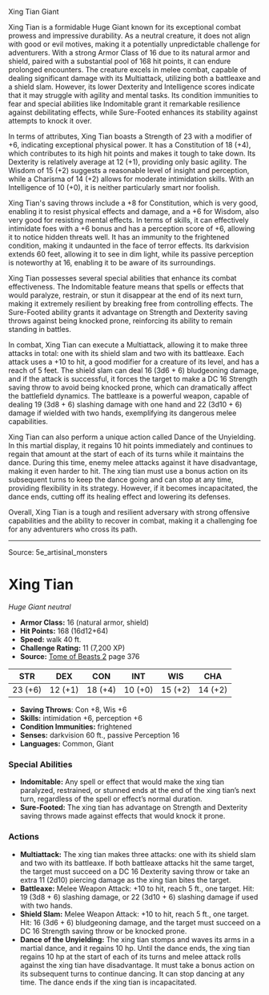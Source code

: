 <MonsterName/>Xing Tian</MonsterName>
<CreatureType/>Giant</CreatureType>

<summary>Xing Tian is a formidable Huge Giant known for its exceptional combat prowess and impressive durability. As a neutral creature, it does not align with good or evil motives, making it a potentially unpredictable challenge for adventurers. With a strong Armor Class of 16 due to its natural armor and shield, paired with a substantial pool of 168 hit points, it can endure prolonged encounters. The creature excels in melee combat, capable of dealing significant damage with its Multiattack, utilizing both a battleaxe and a shield slam. However, its lower Dexterity and Intelligence scores indicate that it may struggle with agility and mental tasks. Its condition immunities to fear and special abilities like Indomitable grant it remarkable resilience against debilitating effects, while Sure-Footed enhances its stability against attempts to knock it over.</summary>

<detail>

In terms of attributes, Xing Tian boasts a Strength of 23 with a modifier of +6, indicating exceptional physical power. It has a Constitution of 18 (+4), which contributes to its high hit points and makes it tough to take down. Its Dexterity is relatively average at 12 (+1), providing only basic agility. The Wisdom of 15 (+2) suggests a reasonable level of insight and perception, while a Charisma of 14 (+2) allows for moderate intimidation skills. With an Intelligence of 10 (+0), it is neither particularly smart nor foolish.

Xing Tian's saving throws include a +8 for Constitution, which is very good, enabling it to resist physical effects and damage, and a +6 for Wisdom, also very good for resisting mental effects. In terms of skills, it can effectively intimidate foes with a +6 bonus and has a perception score of +6, allowing it to notice hidden threats well. It has an immunity to the frightened condition, making it undaunted in the face of terror effects. Its darkvision extends 60 feet, allowing it to see in dim light, while its passive perception is noteworthy at 16, enabling it to be aware of its surroundings.

Xing Tian possesses several special abilities that enhance its combat effectiveness. The Indomitable feature means that spells or effects that would paralyze, restrain, or stun it disappear at the end of its next turn, making it extremely resilient by breaking free from controlling effects. The Sure-Footed ability grants it advantage on Strength and Dexterity saving throws against being knocked prone, reinforcing its ability to remain standing in battles.

In combat, Xing Tian can execute a Multiattack, allowing it to make three attacks in total: one with its shield slam and two with its battleaxe. Each attack uses a +10 to hit, a good modifier for a creature of its level, and has a reach of 5 feet. The shield slam can deal 16 (3d6 + 6) bludgeoning damage, and if the attack is successful, it forces the target to make a DC 16 Strength saving throw to avoid being knocked prone, which can dramatically affect the battlefield dynamics. The battleaxe is a powerful weapon, capable of dealing 19 (3d8 + 6) slashing damage with one hand and 22 (3d10 + 6) damage if wielded with two hands, exemplifying its dangerous melee capabilities.

Xing Tian can also perform a unique action called Dance of the Unyielding. In this martial display, it regains 10 hit points immediately and continues to regain that amount at the start of each of its turns while it maintains the dance. During this time, enemy melee attacks against it have disadvantage, making it even harder to hit. The xing tian must use a bonus action on its subsequent turns to keep the dance going and can stop at any time, providing flexibility in its strategy. However, if it becomes incapacitated, the dance ends, cutting off its healing effect and lowering its defenses.

Overall, Xing Tian is a tough and resilient adversary with strong offensive capabilities and the ability to recover in combat, making it a challenging foe for any adventurers who cross its path.</detail>



---

Source: 5e_artisinal_monsters

# Xing Tian

*Huge* *Giant* *neutral*

- **Armor Class:** 16 (natural armor, shield)
- **Hit Points:** 168 (16d12+64)
- **Speed:** walk 40 ft.
- **Challenge Rating:** 11 (7,200 XP)
- **Source:** [Tome of Beasts 2](https://koboldpress.com/kpstore/product/tome-of-beasts-2-for-5th-edition) page 376

| STR | DEX | CON | INT | WIS | CHA |
| --- | --- | --- | --- | --- | --- |
| 23 (+6) | 12 (+1) | 18 (+4) | 10 (+0) | 15 (+2) | 14 (+2) |

- **Saving Throws**: Con +8, Wis +6
- **Skills:** intimidation +6, perception +6
- **Condition Immunities:** frightened
- **Senses:** darkvision 60 ft., passive Perception 16
- **Languages:** Common, Giant

### Special Abilities

- **Indomitable:** Any spell or effect that would make the xing tian paralyzed, restrained, or stunned ends at the end of the xing tian’s next turn, regardless of the spell or effect’s normal duration.
- **Sure-Footed:** The xing tian has advantage on Strength and Dexterity saving throws made against effects that would knock it prone.

### Actions

- **Multiattack:** The xing tian makes three attacks: one with its shield slam and two with its battleaxe. If both battleaxe attacks hit the same target, the target must succeed on a DC 16 Dexterity saving throw or take an extra 11 (2d10) piercing damage as the xing tian bites the target.
- **Battleaxe:** Melee Weapon Attack: +10 to hit, reach 5 ft., one target. Hit: 19 (3d8 + 6) slashing damage, or 22 (3d10 + 6) slashing damage if used with two hands.
- **Shield Slam:** Melee Weapon Attack: +10 to hit, reach 5 ft., one target. Hit: 16 (3d6 + 6) bludgeoning damage, and the target must succeed on a DC 16 Strength saving throw or be knocked prone.
- **Dance of the Unyielding:** The xing tian stomps and waves its arms in a martial dance, and it regains 10 hp. Until the dance ends, the xing tian regains 10 hp at the start of each of its turns and melee attack rolls against the xing tian have disadvantage. It must take a bonus action on its subsequent turns to continue dancing. It can stop dancing at any time. The dance ends if the xing tian is incapacitated.




